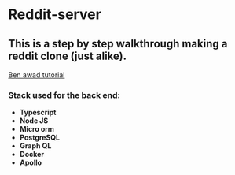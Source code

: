 # Reddit-server
## This is a step by step walkthrough making a reddit clone (just alike).
[Ben awad tutorial](https://www.youtube.com/watch?v=I6ypD7qv3Z8&t=7s)

### Stack used for the back end:
* **Typescript**
* **Node JS**
* **Micro orm**
* **PostgreSQL**
* **Graph QL**
* **Docker**
* **Apollo**
